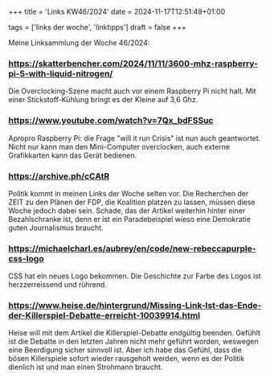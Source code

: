 +++
title = 'Links KW46/2024'
date = 2024-11-17T12:51:49+01:00

tags = ['links der woche', 'linktipps']
draft = false
+++

Meine Linksammlung der Woche 46/2024:

### https://skatterbencher.com/2024/11/11/3600-mhz-raspberry-pi-5-with-liquid-nitrogen/
Die Overclocking-Szene macht auch vor einem Raspberry Pi nicht halt. Mit einer Stickstoff-Kühlung bringt es der Kleine auf 3,6 Ghz.

### https://www.youtube.com/watch?v=7Qx_bdFSSuc
Apropro Raspberry Pi: die Frage "will it run Crisis" ist nun auch geantwortet. Nicht nur kann man den Mini-Computer overclocken, auch externe Grafikkarten kann das Gerät bedienen.

### https://archive.ph/cCAtR
Politik kommt in meinen Links der Woche selten vor. Die Recherchen der ZEIT zu den Plänen der FDP, die Koalition platzen zu lassen, müssen diese Woche jedoch dabei sein. Schade, das der Artikel weiterhin hinter einer Bezahlschranke ist, denn er ist ein Paradebeispiel wieso eine Demokratie guten Journalismus braucht.

### https://michaelcharl.es/aubrey/en/code/new-rebeccapurple-css-logo
CSS hat ein neues Logo bekommen. Die Geschichte zur Farbe des Logos ist herzzerreissend und rührend.

### https://www.heise.de/hintergrund/Missing-Link-Ist-das-Ende-der-Killerspiel-Debatte-erreicht-10039914.html
Heise will mit dem Artikel die Killerspiel-Debatte endgültig beenden. Gefühlt ist die Debatte in den letzten Jahren nicht mehr geführt worden, weswegen eine Beerdigung sicher sinnvoll ist. Aber ich habe das Gefühl, dass die bösen Killerspiele sofort wieder rausgeholt werden, wenn es der Politik dienlich ist und man einen Strohmann braucht.